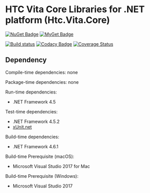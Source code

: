 # HTC Vita Core Libraries for .NET platform (Htc.Vita.Core)

[![NuGet Badge](https://buildstats.info/nuget/Htc.Vita.Core)](https://www.nuget.org/packages/Htc.Vita.Core/) [![MyGet Badge](https://buildstats.info/myget/viveportsoftware/Htc.Vita.Core)](https://www.myget.org/feed/viveportsoftware/package/nuget/Htc.Vita.Core)

[![Build status](https://ci.appveyor.com/api/projects/status/sqj5n0sk42l861w5/branch/master?svg=true)](https://ci.appveyor.com/project/kenelin/vita-core-csharp/branch/master) [![Codacy Badge](https://api.codacy.com/project/badge/Grade/f2efe3e2f2ed4241a7b9618958bcb64c)](https://www.codacy.com/app/ViveportSoftware/vita_core_csharp?utm_source=github.com&amp;utm_medium=referral&amp;utm_content=ViveportSoftware/vita_core_csharp&amp;utm_campaign=Badge_Grade) [![Coverage Status](https://coveralls.io/repos/github/ViveportSoftware/vita_core_csharp/badge.svg?branch=master)](https://coveralls.io/github/ViveportSoftware/vita_core_csharp?branch=master)

## Dependency

Compile-time dependencies: none

Package-time dependencies: none

Run-time dependencies:

* .NET Framework 4.5

Test-time dependencies:

* .NET Framework 4.5.2
* [xUnit.net](https://xunit.github.io/)

Build-time dependencies:

* .NET Framework 4.6.1

Build-time Prerequisite (macOS):

* Microsoft Visual Studio 2017 for Mac

Build-time Prerequisite (Windows):

* Microsoft Visual Studio 2017
